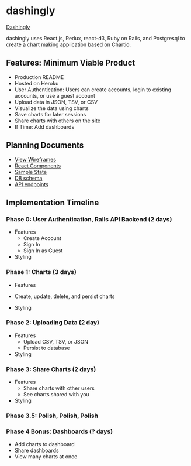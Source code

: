 # dashingly

[Dashingly](https://dashing-ly.heroku.com/login)

<!-- TODO did I actually use react-d3? -->
dashingly uses React.js, Redux, react-d3, Ruby on Rails, and Postgresql to create a chart making application based on Chartio.

## Features: Minimum Viable Product
- Production README
- Hosted on Heroku
- User Authentication: Users can create accounts, login to existing accounts, or use a guest account
- Upload data in JSON, TSV, or CSV
- Visualize the data using charts
- Save charts for later sessions
- Share charts with others on the site
- If Time: Add dashboards

## Planning Documents
* [View Wireframes](./wireframes)
* [React Components](./component-hierarchy.md)
* [Sample State](./sample-state.md)
* [DB schema](./schema.md)
* [API endpoints](./api-endpoints.md)

## Implementation Timeline
### Phase 0: User Authentication, Rails API Backend (2 days)
- Features
  + Create Account
  + Sign In
  + Sign In as Guest
- Styling

### Phase 1: Charts (3 days)
- Features
+ Create, update, delete, and persist charts
- Styling

### Phase 2: Uploading Data (2 day)
- Features
  + Upload CSV, TSV, or JSON
  + Persist to database
- Styling

### Phase 3: Share Charts (2 days)
- Features
  + Share charts with other users
  + See charts shared with you
- Styling

### Phase 3.5: Polish, Polish, Polish


### Phase 4 Bonus: Dashboards (? days)
- Add charts to dashboard
- Share dashboards
- View many charts at once

